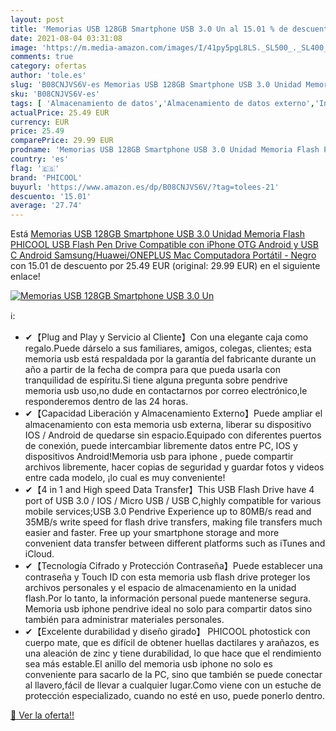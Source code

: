```yaml
---
layout: post
title: 'Memorias USB 128GB Smartphone USB 3.0 Un al 15.01 % de descuento'
date: 2021-08-04 03:31:08
image: 'https://m.media-amazon.com/images/I/41py5pgL8LS._SL500_._SL400_.jpg'
comments: true
category: ofertas
author: 'tole.es'
slug: 'B08CNJVS6V-es Memorias USB 128GB Smartphone USB 3.0 Unidad Memoria Flash...'
sku: 'B08CNJVS6V-es'
tags: [ 'Almacenamiento de datos','Almacenamiento de datos externo','Informática','Memorias USB','android','phicool', ]
actualPrice: 25.49 EUR
currency: EUR
price: 25.49
comparePrice: 29.99 EUR
prodname: 'Memorias USB 128GB Smartphone USB 3.0 Unidad Memoria Flash PHICOOL USB Flash Pen Drive Compatible con iPhone OTG Android y USB C Android Samsung/Huawei/ONEPLUS Mac Computadora Portátil - Negro'
country: 'es'
flag: '🇪🇸'
brand: 'PHICOOL'
buyurl: 'https://www.amazon.es/dp/B08CNJVS6V/?tag=tolees-21'
descuento: '15.01'
average: '27.74'
---
```


Está [Memorias USB 128GB Smartphone USB 3.0 Unidad Memoria Flash PHICOOL USB Flash Pen Drive Compatible con iPhone OTG Android y USB C Android Samsung/Huawei/ONEPLUS Mac Computadora Portátil - Negro](https://www.amazon.es/dp/B08CNJVS6V/?tag=tolees-21) con 15.01 de descuento por 25.49 EUR (original: 29.99 EUR) en el siguiente enlace!

[![Memorias USB 128GB Smartphone USB 3.0 Un](https://m.media-amazon.com/images/I/41py5pgL8LS._SL500_._SL400_.jpg)](https://www.amazon.es/dp/B08CNJVS6V/?tag=tolees-21)

ℹ️:

- ✔【Plug and Play y Servicio al Cliente】Con una elegante caja como regalo.Puede dárselo a sus familiares, amigos, colegas, clientes; esta memoria usb está respaldada por la garantía del fabricante durante un año a partir de la fecha de compra para que pueda usarla con tranquilidad de espíritu.Si tiene alguna pregunta sobre pendrive memoria usb uso,no dude en contactarnos por correo electrónico,le responderemos dentro de las 24 horas.
- ✔【Capacidad Liberación y Almacenamiento Externo】Puede ampliar el almacenamiento con esta memoria usb externa, liberar su dispositivo IOS / Android de quedarse sin espacio.Equipado con diferentes puertos de conexión, puede intercambiar libremente datos entre PC, IOS y dispositivos Android!Memoria usb para iphone , puede compartir archivos libremente, hacer copias de seguridad y guardar fotos y videos entre cada modelo, ¡lo cual es muy conveniente!
- ✔【4 in 1 and High speed Data Transfer】This USB Flash Drive have 4 port of USB 3.0 / IOS / Micro USB / USB C,highly compatible for various mobile services;USB 3.0 Pendrive Experience up to 80MB/s read and 35MB/s write speed for flash drive transfers, making file transfers much easier and faster. Free up your smartphone storage and more convenient data transfer between different platforms such as iTunes and iCloud.
- ✔【Tecnología Cifrado y Protección Contraseña】Puede establecer una contraseña y Touch ID con esta memoria usb flash drive proteger los archivos personales y el espacio de almacenamiento en la unidad flash.Por lo tanto, la información personal puede mantenerse segura. Memoria usb iphone pendrive ideal no solo para compartir datos sino también para administrar materiales personales.
- ✔【Excelente durabilidad y diseño girado】 PHICOOL photostick con cuerpo mate, que es difícil de obtener huellas dactilares y arañazos, es una aleación de zinc y tiene durabilidad, lo que hace que el rendimiento sea más estable.El anillo del memoria usb iphone no solo es conveniente para sacarlo de la PC, sino que también se puede conectar al llavero,fácil de llevar a cualquier lugar.Como viene con un estuche de protección especializado, cuando no esté en uso, puede ponerlo dentro.

[🛒 Ver la oferta!!](https://www.amazon.es/dp/B08CNJVS6V/?tag=tolees-21)
